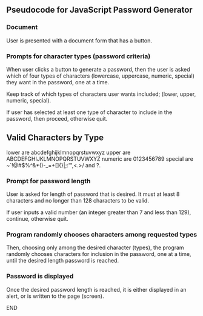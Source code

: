## Pseudocode for JavaScript Password Generator

### Document
User is presented with a document form that has a button.

### Prompts for character types (password criteria)
When user clicks a button to generate a password, then the user is asked which of four types of characters (lowercase, uppercase, numeric, special) they want in the password, one at a time.

Keep track of which types of characters user wants included; (lower, upper, numeric, special).

If user has selected at least one type of character to include in the password, then proceed, otherwise quit.

## Valid Characters by Type
lower are abcdefghijklmnopqrstuvwxyz
upper are ABCDEFGHIJKLMNOPQRSTUVWXYZ
numeric are 0123456789
special are ~`!@#$%^&*()-_=+[]{}\|;:'",<.>/ and ?.

### Prompt for password length
User is asked for length of password that is desired. It must at least 8 characters and no longer than 128 characters to be valid.

If user inputs a valid number (an integer greater than 7 and less than 129), continue, otherwise quit. 

### Program randomly chooses characters among requested types
Then, choosing only among the desired character (types), the program randomly chooses characters for inclusion in the password, one at a time, until the desired length password is reached.

### Password is displayed
Once the desired password length is reached, it is either displayed in an alert, or is written to the page (screen). 

END